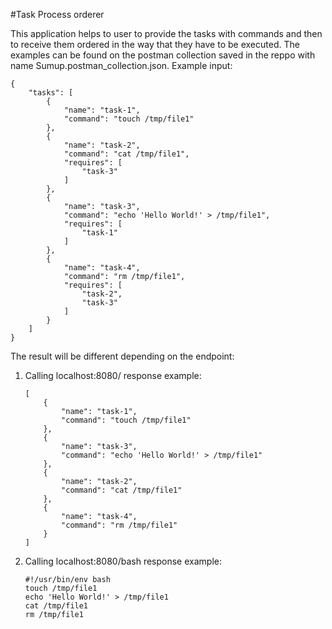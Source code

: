 #Task Process orderer

This application helps to user to provide the tasks with commands and then to receive them ordered in the way that they have to be executed.
The examples can be found on the postman collection saved in the reppo with name Sumup.postman_collection.json.
Example input:
```
{
    "tasks": [
        {
            "name": "task-1",
            "command": "touch /tmp/file1"
        },
        {
            "name": "task-2",
            "command": "cat /tmp/file1",
            "requires": [
                "task-3"
            ]
        },
        {
            "name": "task-3",
            "command": "echo 'Hello World!' > /tmp/file1",
            "requires": [
                "task-1"
            ]
        },
        {
            "name": "task-4",
            "command": "rm /tmp/file1",
            "requires": [
                "task-2",
                "task-3"
            ]
        }
    ]
}
```
The result will be different depending on the endpoint:
1. Calling localhost:8080/
   response example:
   ```
   [
       {
           "name": "task-1",
           "command": "touch /tmp/file1"
       },
       {
           "name": "task-3",
           "command": "echo 'Hello World!' > /tmp/file1"
       },
       {
           "name": "task-2",
           "command": "cat /tmp/file1"
       },
       {
           "name": "task-4",
           "command": "rm /tmp/file1"
       }
   ]
   ```
2. Calling localhost:8080/bash
    response example:
    ```
    #!/usr/bin/env bash
    touch /tmp/file1
    echo 'Hello World!' > /tmp/file1
    cat /tmp/file1
    rm /tmp/file1
   ```